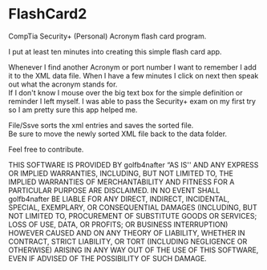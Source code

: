 # FlashCard2
CompTia Security+ (Personal) Acronym flash card program.  

I put at least ten minutes into creating this simple flash card app.

Whenever I find another Acronym or port number I want to remember I add it to the XML data file.
When I have a few minutes I click on next then speak out what the acronym stands for.  
If I don't know I mouse over the big text box for the simple definition or reminder I left myself.
I was able to pass the Security+ exam on my first try so I am pretty sure this app helped me.

File/Ssve sorts the xml entries and saves the sorted file.  
Be sure to move the newly sorted XML file back to the data folder.

Feel free to contribute.


THIS SOFTWARE IS PROVIDED BY golfb4nafter “AS IS'' AND ANY EXPRESS OR IMPLIED WARRANTIES, INCLUDING, BUT NOT LIMITED TO, THE IMPLIED WARRANTIES OF MERCHANTABILITY AND FITNESS FOR A PARTICULAR PURPOSE ARE DISCLAIMED. IN NO EVENT SHALL golfb4nafter BE LIABLE FOR ANY DIRECT, INDIRECT, INCIDENTAL, SPECIAL, EXEMPLARY, OR CONSEQUENTIAL DAMAGES (INCLUDING, BUT NOT LIMITED TO, PROCUREMENT OF SUBSTITUTE GOODS OR SERVICES; LOSS OF USE, DATA, OR PROFITS; OR BUSINESS INTERRUPTION) HOWEVER CAUSED AND ON ANY THEORY OF LIABILITY, WHETHER IN CONTRACT, STRICT LIABILITY, OR TORT (INCLUDING NEGLIGENCE OR OTHERWISE) ARISING IN ANY WAY OUT OF THE USE OF THIS SOFTWARE, EVEN IF ADVISED OF THE POSSIBILITY OF SUCH DAMAGE.

